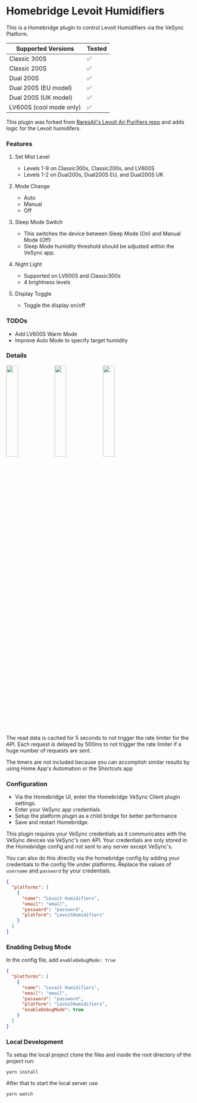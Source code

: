 # Homebridge Levoit Humidifiers

This is a Homebridge plugin to control Levoit Humidifiers via the VeSync Platform.

| Supported Versions   | Tested                           |
|----------------------| -------------------------------- |
| Classic 300S         | ✅                               |
| Classic 200S         | ✅                               |
| Dual 200S            | ✅                               |
| Dual 200S (EU model) | ✅                               |
| Dual 200S (UK model) | ✅                               |
| LV600S (cool mode only) | ✅                               |

This plugin was forked
from [RaresAil's Levoit Air Purifiers repo](https://github.com/RaresAil/homebridge-levoit-air-purifier) and adds logic
for the Levoit humidifers.

### Features

1. Set Mist Level
    - Levels 1-9 on Classic300s, Classic200s, and LV600S
    - Levels 1-2 on Dual200s, Dual200S EU, and Dual200S UK

2. Mode Change
    - Auto
    - Manual
    - Off

3. Sleep Mode Switch
   - This switches the device between Sleep Mode (On) and Manual Mode (Off)
   - Sleep Mode humidity threshold should be adjusted within the VeSync app. 

4. Night Light
   - Supported on LV600S and Classic300s
   - 4 brightness levels

5. Display Toggle
   - Toggle the display on/off

### TODOs

* Add LV600S Warm Mode
* Improve Auto Mode to specify target humidity

### Details

<a href="url"><img src="https://github.com/pschroeder89/homebridge-levoit-humidifiers/blob/main/images/auto.png?raw=true" width=25% height=25%></a>
<a href="url"><img src="https://github.com/pschroeder89/homebridge-levoit-humidifiers/blob/main/images/humidity.png?raw=true" width=25% height=25%></a>
<a href="url"><img src="https://github.com/pschroeder89/homebridge-levoit-humidifiers/blob/main/images/off.png?raw=true" width=25% height=25%></a>

The read data is cached for 5 seconds to not trigger the rate limiter for the API. Each request is delayed by 500ms to
not trigger the rate limiter if a huge number of requests are sent.

The timers are not included because you can accomplish similar results by using Home App's Automation or the Shortcuts
app

### Configuration

- Via the Homebridge UI, enter the Homebridge VeSync Client plugin settings.
- Enter your VeSync app credentials.
- Setup the platform plugin as a child bridge for better performance
- Save and restart Homebridge.

This plugin requires your VeSync credentials as it communicates with the VeSync devices via VeSync's own API. Your
credentials are only stored in the Homebridge config and not sent to any server except VeSync's.

You can also do this directly via the homebridge config by adding your credentials to the config file under platforms.
Replace the values of `username` and `password` by your credentials.

```json
{
  "platforms": [
    {
      "name": "Levoit Humidifiers",
      "email": "email",
      "password": "password",
      "platform": "LevoitHumidifiers"
    }
  ]
}
```

### Enabling Debug Mode

In the config file, add `enableDebugMode: true`

```json
{
  "platforms": [
    {
      "name": "Levoit Humidifiers",
      "email": "email",
      "password": "password",
      "platform": "LevoitHumidifiers",
      "enableDebugMode": true
    }
  ]
}
```

### Local Development

To setup the local project clone the files and inside the root directory of the project run:

```
yarn install
```

After that to start the local server use

```
yarn watch
```
